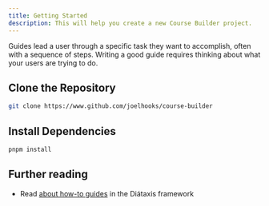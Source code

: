 ```yaml
---
title: Getting Started
description: This will help you create a new Course Builder project.
---
```


Guides lead a user through a specific task they want to accomplish, often with a sequence of steps.
Writing a good guide requires thinking about what your users are trying to do.

## Clone the Repository

```bash
git clone https://www.github.com/joelhooks/course-builder
```

## Install Dependencies

```bash
pnpm install
```

## Further reading

- Read [about how-to guides](https://diataxis.fr/how-to-guides/) in the Diátaxis framework
